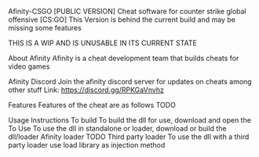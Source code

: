 Afinity-CSGO [PUBLIC VERSION]
Cheat software for counter strike global offensive [CS:GO]
This Version is behind the current build and may be missing some features

THIS IS A WIP AND IS UNUSABLE IN ITS CURRENT STATE

About Afinity
Afinity is a cheat development team that builds cheats for video games

Afinity Discord
Join the afinity discord server for updates on cheats among other stuff
Link: https://discord.gg/RPKGaVnvhz

Features
Features of the cheat are as follows
TODO

Usage Instructions
To build
To build the dll for use, download and open the 
To Use
To use the dll in standalone or loader, download or build the dll/loader
Afinity loader
TODO
Third party loader
To use the dll with a third party loader use load library as injection method
